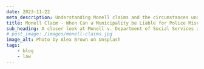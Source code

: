 ```yaml
---
date: 2023-11-22
meta_description: Understanding Monell claims and the circumstances under which a city or town can be held liable for police misconduct.
title: Monell Claim - When Can a Municipality be Liable for Police Misconduct?
sub_heading: A closer look at Monell v. Department of Social Services and its lasting implications.
# post_image: /images/monell-claims.jpg
image_alt: Photo by Alex Brown on Unsplash
tags:
    - blog
    - law
---
```

